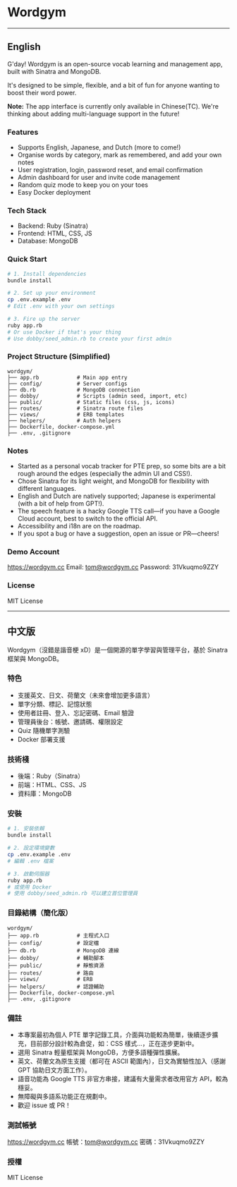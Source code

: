 
# Wordgym

---

## English

G'day! Wordgym is an open-source vocab learning and management app, built with Sinatra and MongoDB.

It's designed to be simple, flexible, and a bit of fun for anyone wanting to boost their word power.

**Note:** The app interface is currently only available in Chinese(TC). We're thinking about adding multi-language support in the future!

### Features
- Supports English, Japanese, and Dutch (more to come!)
- Organise words by category, mark as remembered, and add your own notes
- User registration, login, password reset, and email confirmation
- Admin dashboard for user and invite code management
- Random quiz mode to keep you on your toes
- Easy Docker deployment

### Tech Stack
- Backend: Ruby (Sinatra)
- Frontend: HTML, CSS, JS
- Database: MongoDB

### Quick Start
```bash
# 1. Install dependencies
bundle install

# 2. Set up your environment
cp .env.example .env
# Edit .env with your own settings

# 3. Fire up the server
ruby app.rb
# Or use Docker if that's your thing
# Use dobby/seed_admin.rb to create your first admin
```

### Project Structure (Simplified)
```
wordgym/
├── app.rb            # Main app entry
├── config/           # Server configs
├── db.rb             # MongoDB connection
├── dobby/            # Scripts (admin seed, import, etc)
├── public/           # Static files (css, js, icons)
├── routes/           # Sinatra route files
├── views/            # ERB templates
├── helpers/          # Auth helpers
├── Dockerfile, docker-compose.yml
├── .env, .gitignore
```

### Notes
- Started as a personal vocab tracker for PTE prep, so some bits are a bit rough around the edges (especially the admin UI and CSS!).
- Chose Sinatra for its light weight, and MongoDB for flexibility with different languages.
- English and Dutch are natively supported; Japanese is experimental (with a bit of help from GPT!).
- The speech feature is a hacky Google TTS call—if you have a Google Cloud account, best to switch to the official API.
- Accessibility and i18n are on the roadmap.
- If you spot a bug or have a suggestion, open an issue or PR—cheers!

### Demo Account
https://wordgym.cc
Email: tom@wordgym.cc
Password: 31Vkuqmo9ZZY

### License
MIT License

---

## 中文版

Wordgym（沒錯是諧音梗 xD）是一個開源的單字學習與管理平台，基於 Sinatra 框架與 MongoDB。

### 特色
- 支援英文、日文、荷蘭文（未來會增加更多語言）
- 單字分類、標記、記憶狀態
- 使用者註冊、登入、忘記密碼、Email 驗證
- 管理員後台：帳號、邀請碼、權限設定
- Quiz 隨機單字測驗
- Docker 部署支援

### 技術棧
- 後端：Ruby（Sinatra）
- 前端：HTML、CSS、JS
- 資料庫：MongoDB

### 安裝
```bash
# 1. 安裝依賴
bundle install

# 2. 設定環境變數
cp .env.example .env
# 編輯 .env 檔案

# 3. 啟動伺服器
ruby app.rb
# 或使用 Docker
# 使用 dobby/seed_admin.rb 可以建立首位管理員
```

### 目錄結構（簡化版）
```
wordgym/
├── app.rb            # 主程式入口
├── config/           # 設定檔
├── db.rb             # MongoDB 連線
├── dobby/            # 輔助腳本
├── public/           # 靜態資源
├── routes/           # 路由
├── views/            # ERB
├── helpers/          # 認證輔助
├── Dockerfile, docker-compose.yml
├── .env, .gitignore
```

### 備註
- 本專案最初為個人 PTE 單字記錄工具，介面與功能較為簡單，後續逐步擴充，目前部分設計較為倉促，如：CSS 樣式...，正在逐步更新中。
- 選用 Sinatra 輕量框架與 MongoDB，方便多語種彈性擴展。
- 英文、荷蘭文為原生支援（都可在 ASCII 範圍內），日文為實驗性加入（感謝 GPT 協助日文方面工作）。
- 語音功能為 Google TTS 非官方串接，建議有大量需求者改用官方 API，較為穩妥。
- 無障礙與多語系功能正在規劃中。
- 歡迎 issue 或 PR！

### 測試帳號
https://wordgym.cc
帳號：tom@wordgym.cc
密碼：31Vkuqmo9ZZY

### 授權
MIT License